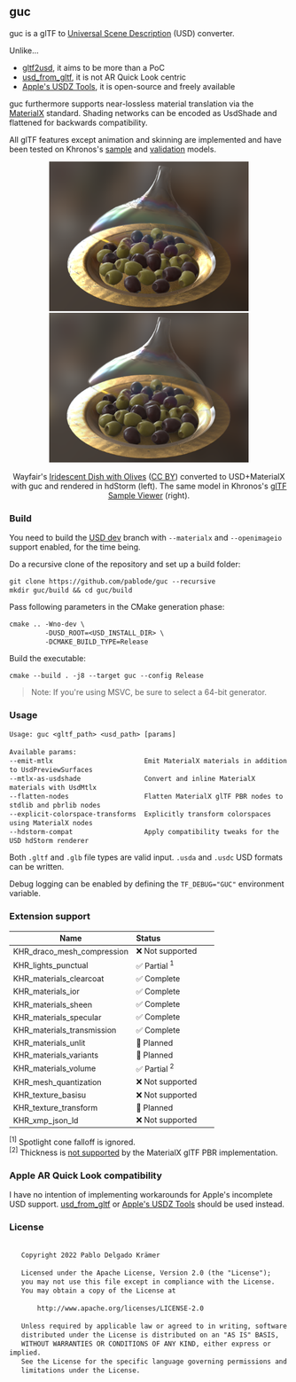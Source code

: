 ## guc

guc is a glTF to [Universal Scene Description](https://github.com/PixarAnimationStudios/USD) (USD) converter.

Unlike...
 - [gltf2usd](https://github.com/kcoley/gltf2usd), it aims to be more than a PoC
 - [usd_from_gltf](https://github.com/google/usd_from_gltf), it is not AR Quick Look centric
 - [Apple's USDZ Tools](https://developer.apple.com/augmented-reality/tools/), it is open-source and freely available

guc furthermore supports near-lossless material translation via the [MaterialX](https://github.com/AcademySoftwareFoundation/MaterialX) standard.
Shading networks can be encoded as UsdShade and flattened for backwards compatibility.

All glTF features except animation and skinning are implemented and have been tested on Khronos's [sample](https://github.com/KhronosGroup/glTF-Sample-Models) and [validation](https://github.com/KhronosGroup/glTF-Asset-Generator) models.

<p align="middle">
  <img width=360 src="preview_hdStorm.png" />
  <img width=360 src="preview_glTFSampleViewer.png" />
</p>
<p align="middle">
  Wayfair's <a href="https://github.com/KhronosGroup/glTF-Sample-Models/tree/master/2.0/IridescentDishWithOlives">Iridescent Dish with Olives</a> (<a href="https://creativecommons.org/licenses/by/4.0/">CC BY</a>) converted to USD+MaterialX with guc and rendered in hdStorm (left).
  The same model in Khronos's <a href="https://github.khronos.org/glTF-Sample-Viewer-Release/">glTF Sample Viewer</a> (right).
</p>

### Build

You need to build the <a href="https://github.com/PixarAnimationStudios/USD/tree/dev">USD dev</a> branch with `--materialx` and `--openimageio` support enabled, for the time being.

Do a recursive clone of the repository and set up a build folder:
```
git clone https://github.com/pablode/guc --recursive
mkdir guc/build && cd guc/build
```

Pass following parameters in the CMake generation phase:
```
cmake .. -Wno-dev \
         -DUSD_ROOT=<USD_INSTALL_DIR> \
         -DCMAKE_BUILD_TYPE=Release
```

Build the executable:
```
cmake --build . -j8 --target guc --config Release
```

> Note: If you're using MSVC, be sure to select a 64-bit generator.

### Usage

```
Usage: guc <gltf_path> <usd_path> [params]

Available params:
--emit-mtlx                       Emit MaterialX materials in addition to UsdPreviewSurfaces
--mtlx-as-usdshade                Convert and inline MaterialX materials with UsdMtlx
--flatten-nodes                   Flatten MaterialX glTF PBR nodes to stdlib and pbrlib nodes
--explicit-colorspace-transforms  Explicitly transform colorspaces using MaterialX nodes
--hdstorm-compat                  Apply compatibility tweaks for the USD hdStorm renderer
```

Both `.gltf` and `.glb` file types are valid input. `.usda` and `.usdc` USD formats can be written.

Debug logging can be enabled by defining the `TF_DEBUG="GUC"` environment variable.

### Extension support

Name                                | Status&nbsp;&nbsp;&nbsp;&nbsp;&nbsp;&nbsp;&nbsp;&nbsp;&nbsp;&nbsp;&nbsp;&nbsp;&nbsp;&nbsp;&nbsp;&nbsp;&nbsp;&nbsp;&nbsp;&nbsp;&nbsp;&nbsp;&nbsp;&nbsp;
------------------------------------|----------
KHR_draco_mesh_compression          | ❌ Not supported
KHR_lights_punctual                 | ✅ Partial <sup>1</sup>
KHR_materials_clearcoat             | ✅ Complete
KHR_materials_ior                   | ✅ Complete
KHR_materials_sheen                 | ✅ Complete
KHR_materials_specular              | ✅ Complete
KHR_materials_transmission          | ✅ Complete
KHR_materials_unlit                 | 🚧 Planned
KHR_materials_variants              | 🚧 Planned
KHR_materials_volume                | ✅ Partial <sup>2</sup>
KHR_mesh_quantization               | ❌ Not supported
KHR_texture_basisu                  | ❌ Not supported
KHR_texture_transform               | 🚧 Planned
KHR_xmp_json_ld                     | ❌ Not supported

<sup>\[1\]</sup> Spotlight cone falloff is ignored.  
<sup>\[2\]</sup> Thickness is <a href="https://github.com/AcademySoftwareFoundation/MaterialX/pull/861">not supported</a> by the MaterialX glTF PBR implementation.

### Apple AR Quick Look compatibility

I have no intention of implementing workarounds for Apple's incomplete USD support. [usd_from_gltf](https://github.com/google/usd_from_gltf) or [Apple's USDZ Tools](https://developer.apple.com/augmented-reality/tools/) should be used instead.

### License

```

   Copyright 2022 Pablo Delgado Krämer

   Licensed under the Apache License, Version 2.0 (the "License");
   you may not use this file except in compliance with the License.
   You may obtain a copy of the License at

       http://www.apache.org/licenses/LICENSE-2.0

   Unless required by applicable law or agreed to in writing, software
   distributed under the License is distributed on an "AS IS" BASIS,
   WITHOUT WARRANTIES OR CONDITIONS OF ANY KIND, either express or implied.
   See the License for the specific language governing permissions and
   limitations under the License.

```
